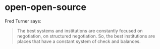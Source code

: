# open-open-source

Fred Turner says:
> The best systems and institutions are constantly focused on negotiation, on structured negotiation. So, the best institutions are places that have a constant system of check and balances.


